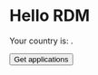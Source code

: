 # Hello RDM

Your country is: <span class="country"></span>.

<!-- markdownlint-disable MD033 -->
<form id="getapps" action="/.netlify/functions/read-sheet2?type=country" method="GET">
  <p><button type="submit">Get <span class="country"></span> applications</button></p>
</form>

<div id="table"></div>

<style>
table {
  border-collapse: collapse;
}

td, th {
  border: 1px solid #999;
  padding: 0.5rem;
  text-align: left;
}
</style>

<script defer>
async function callFunctionWithAuth(url) {
  const token = netlifyIdentity.currentUser().token.access_token;
  const response = await fetch(url, {
    method: "GET", // *GET, POST, PUT, DELETE, etc.
    headers: {
      Authorization: `Bearer ${token}`,
    },
  });
  return response.json(); // parses JSON response into native JavaScript objects
}

function hyperlink(cell) {
  const tuple = cell.split(',')
  return `<a href="${tuple[0]}">${tuple[1]}</a>`
  }

function renderRow(row, isHeader) {
  const cells = row.map((c,i) => isHeader ? `<th>${c}</th>` : `<td>${i==3 && c ? hyperlink(c) : c}</td>`);
  return `<tr>${cells.join('')}</tr>`;
}

function renderTable(data) {
  const rows = data.map((r, i) => renderRow(r, i == 0));
  return `<table>\r\n${rows.join('\r\n')}\r\n</table>`;
}

function getApps(endPoint, where) {
  event.preventDefault();
  callFunctionWithAuth(endPoint).then(({ rows }) => {
    const div = document.querySelector(where);
    const html = renderTable(rows);
    div.innerHTML = html;
  });
}

function mkAppsHandler(where) {
  return (e) => {
    const uri = event.target.action;
    getApps(uri, where);
  };
}

function initPage() {
  const form = document.querySelector("#getapps");
  form.onsubmit = mkAppsHandler("#table");

  window.addEventListener("load", onLoad, { once: true });
  function onLoad() {
    const country = netlifyIdentity.currentUser().app_metadata.country;
    const countryElems = document.querySelectorAll(".country");
    countryElems.forEach((e) => {
      e.textContent = country;
    });
  }
}

initPage()

</script>
